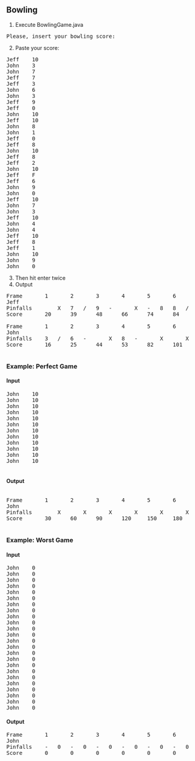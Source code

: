 ## Bowling

1. Execute BowlingGame.java
<pre>
Please, insert your bowling score:
</pre>
2. Paste your score:
<pre>
Jeff    10
John    3
John    7
Jeff    7
Jeff    3
John    6
John    3
Jeff    9
Jeff    0
John    10
Jeff    10
John    8
John    1
Jeff    0
Jeff    8
John    10
Jeff    8
Jeff    2
John    10
Jeff    F
Jeff    6
John    9
John    0
Jeff    10
John    7
John    3
Jeff    10
John    4
John    4
Jeff    10
Jeff    8
Jeff    1
John    10
John    9
John    0
</pre>

3. Then hit enter twice
4. Output
<pre>
Frame		1		2		3		4		5		6		7		8		9		10		
Jeff
Pinfalls	 	X	7	/	9	-	 	X	-	8	8	/	F	6	 	X	 	X	 	X	
Score		20		39		48		66		74		84		90		120		148		167		

Frame		1		2		3		4		5		6		7		8		9		10		
John
Pinfalls	3	/	6	-	 	X	8	-	 	X	 	X	9	-	7	/	4	-	 	X	
Score		16		25		44		53		82		101		110		124		132		151		

</pre>

### Example: Perfect Game

#### Input

<pre>
John    10
John    10
John    10
John    10
John    10
John    10
John    10
John    10
John    10
John    10
John    10
John    10

</pre>

#### Output

<pre>

Frame		1		2		3		4		5		6		7		8		9		10		
John
Pinfalls	 	X	 	X	 	X	 	X	 	X	 	X	 	X	 	X	 	X	 	X	
Score		30		60		90		120		150		180		210		240		270		300		

</pre>

### Example: Worst Game

#### Input

<pre>
John    0
John    0
John    0
John    0
John    0
John    0
John    0
John    0
John    0
John    0
John    0
John    0
John    0
John    0
John    0
John    0
John    0
John    0
John    0
John    0
John    0
John    0
John    0
John    0
</pre>

#### Output

<pre>
Frame		1		2		3		4		5		6		7		8		9		10		
John
Pinfalls	-	0	-	0	-	0	-	0	-	0	-	0	-	0	-	0	-	0	-	0	
Score		0		0		0		0		0		0		0		0		0		0		

</pre>

